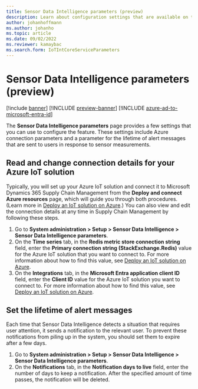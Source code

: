 ```yaml
---
title: Sensor Data Intelligence parameters (preview)
description: Learn about configuration settings that are available on the Sensor Data Intelligence parameters page with an outline on setting the lifetime of alert messages.
author: johanhoffmann
ms.author: johanho
ms.topic: article
ms.date: 09/02/2022
ms.reviewer: kamaybac
ms.search.form: IoTIntCoreServiceParameters
---
```


# Sensor Data Intelligence parameters (preview)

[!include [banner](../includes/banner.md)]
[!INCLUDE [preview-banner](~/../shared-content/shared/preview-includes/preview-banner.md)]
[!INCLUDE [azure-ad-to-microsoft-entra-id](../../includes/azure-ad-to-microsoft-entra-id.md)]

<!-- KFM: Preview until further notice -->

The **Sensor Data Intelligence parameters** page provides a few settings that you can use to configure the feature. These settings include Azure connection parameters and a parameter for the lifetime of alert messages that are sent to users in response to sensor measurements.

## Read and change connection details for your Azure IoT solution

Typically, you will set up your Azure IoT solution and connect it to Microsoft Dynamics 365 Supply Chain Management from the **Deploy and connect Azure resources** page, which will guide you through both procedures. (Learn more in [Deploy an IoT solution on Azure](sdi-deploy-iot-solution-on-azure.md).) You can also view and edit the connection details at any time in Supply Chain Management by following these steps.

1. Go to **System administration \> Setup \> Sensor Data Intelligence \> Sensor Data Intelligence parameters**.
1. On the **Time series** tab, in the **Redis metric store connection string** field, enter the **Primary connection string (StackExchange.Redis)** value for the Azure IoT solution that you want to connect to. For more information about how to find this value, see [Deploy an IoT solution on Azure](sdi-deploy-iot-solution-on-azure.md).
1. On the **Integrations** tab, in the **Microsoft Entra application client ID** field, enter the **Client ID** value for the Azure IoT solution you want to connect to. For more information about how to find this value, see [Deploy an IoT solution on Azure](sdi-deploy-iot-solution-on-azure.md).

## Set the lifetime of alert messages

Each time that Sensor Data Intelligence detects a situation that requires user attention, it sends a notification to the relevant user. To prevent these notifications from piling up in the system, you should set them to expire after a few days.

1. Go to **System administration \> Setup \> Sensor Data Intelligence \> Sensor Data Intelligence parameters**.
1. On the **Notifications** tab, in the **Notification days to live** field, enter the number of days to keep a notification. After the specified amount of time passes, the notification will be deleted.